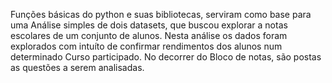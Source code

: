 Funções básicas do python e suas bibliotecas, serviram como base para uma Análise simples de dois datasets, que buscou explorar a notas escolares de um conjunto de alunos. Nesta análise os dados foram explorados com intuíto de confirmar rendimentos dos alunos num determinado Curso participado. No decorrer do Bloco de notas, são postas as questões a serem analisadas.
